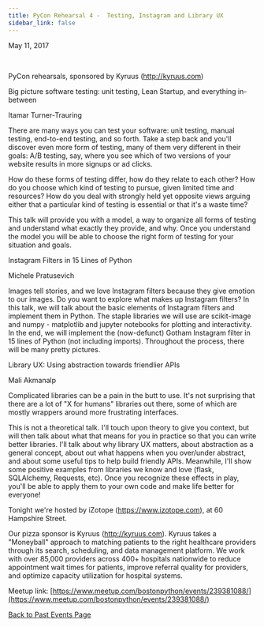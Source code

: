 ```yaml
---
title: PyCon Rehearsal 4 -  Testing, Instagram and Library UX
sidebar_link: false
---
```


May 11, 2017


   

PyCon rehearsals, sponsored by Kyruus (http://kyruus.com)

Big picture software testing: unit testing, Lean Startup, and everything in-between

Itamar Turner-Trauring

There are many ways you can test your software: unit testing, manual testing, end-to-end testing, and so forth. Take a step back and you'll discover even more form of testing, many of them very different in their goals: A/B testing, say, where you see which of two versions of your website results in more signups or ad clicks.

How do these forms of testing differ, how do they relate to each other? How do you choose which kind of testing to pursue, given limited time and resources? How do you deal with strongly held yet opposite views arguing either that a particular kind of testing is essential or that it's a waste time?

This talk will provide you with a model, a way to organize all forms of testing and understand what exactly they provide, and why. Once you understand the model you will be able to choose the right form of testing for your situation and goals.

Instagram Filters in 15 Lines of Python

Michele Pratusevich

Images tell stories, and we love Instagram filters because they give emotion to our images. Do you want to explore what makes up Instagram filters? In this talk, we will talk about the basic elements of Instagram filters and implement them in Python. The staple libraries we will use are scikit-image and numpy - matplotlib and jupyter notebooks for plotting and interactivity. In the end, we will implement the (now-defunct) Gotham Instagram filter in 15 lines of Python (not including imports). Throughout the process, there will be many pretty pictures.

Library UX: Using abstraction towards friendlier APIs

Mali Akmanalp

Complicated libraries can be a pain in the butt to use. It's not surprising that there are a lot of "X for humans" libraries out there, some of which are mostly wrappers around more frustrating interfaces.

This is not a theoretical talk. I'll touch upon theory to give you context, but will then talk about what that means for you in practice so that you can write better libraries. I'll talk about why library UX matters, about abstraction as a general concept, about out what happens when you over/under abstract, and about some useful tips to help build friendly APIs. Meanwhile, I'll show some positive examples from libraries we know and love (flask, SQLAlchemy, Requests, etc). Once you recognize these effects in play, you'll be able to apply them to your own code and make life better for everyone!

Tonight we're hosted by iZotope (https://www.izotope.com), at 60 Hampshire Street.

Our pizza sponsor is Kyruus (http://kyruus.com). Kyruus takes a "Moneyball" approach to matching patients to the right healthcare providers through its search, scheduling, and data management platform. We work with over 85,000 providers across 400+ hospitals nationwide to reduce appointment wait times for patients, improve referral quality for providers, and optimize capacity utilization for hospital systems.


Meetup link: [https://www.meetup.com/bostonpython/events/239381088/](https://www.meetup.com/bostonpython/events/239381088/)

[Back to Past Events Page](index.md)